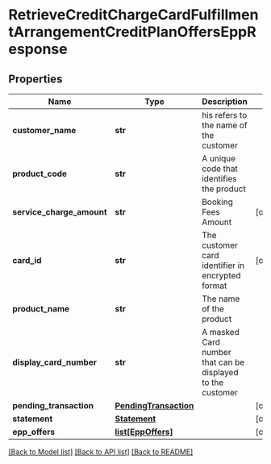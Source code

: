 # RetrieveCreditChargeCardFulfillmentArrangementCreditPlanOffersEppResponse

## Properties
Name | Type | Description | Notes
------------ | ------------- | ------------- | -------------
**customer_name** | **str** | his refers to the name of the customer | 
**product_code** | **str** | A unique code that identifies the product | 
**service_charge_amount** | **str** | Booking Fees Amount | [optional] 
**card_id** | **str** | The customer card identifier in encrypted format | [optional] 
**product_name** | **str** | The name of the product | 
**display_card_number** | **str** | A masked Card number that can be displayed to the customer | 
**pending_transaction** | [**PendingTransaction**](PendingTransaction.md) |  | [optional] 
**statement** | [**Statement**](Statement.md) |  | [optional] 
**epp_offers** | [**list[EppOffers]**](EppOffers.md) |  | [optional] 

[[Back to Model list]](../README.md#documentation-for-models) [[Back to API list]](../README.md#documentation-for-api-endpoints) [[Back to README]](../README.md)

